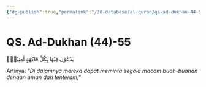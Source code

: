 ```yaml
---
{"dg-publish":true,"permalink":"/30-database/al-quran/qs-ad-dukhan-44-55/"}
---
```



# QS. Ad-Dukhan (44)-55
يَدْعُوْنَ فِيْهَا بِكُلِّ فَاكِهَةٍ اٰمِنِيْنَۙ 

Artinya: *"Di dalamnya mereka dapat meminta segala macam buah-buahan dengan aman dan tenteram,"*
